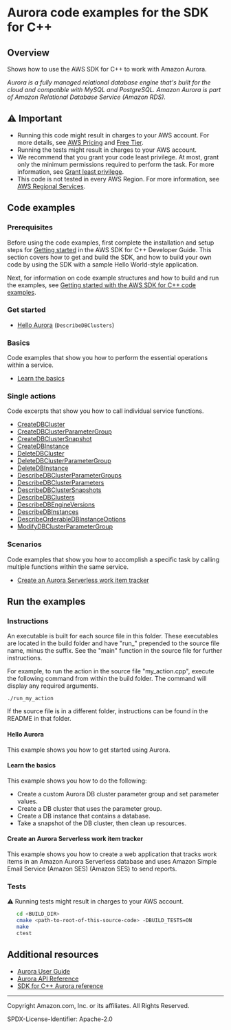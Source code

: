 # Aurora code examples for the SDK for C++

## Overview

Shows how to use the AWS SDK for C++ to work with Amazon Aurora.

<!--custom.overview.start-->
<!--custom.overview.end-->

_Aurora is a fully managed relational database engine that's built for the cloud and compatible with MySQL and PostgreSQL. Amazon Aurora is part of Amazon Relational Database Service (Amazon RDS)._

## ⚠ Important

* Running this code might result in charges to your AWS account. For more details, see [AWS Pricing](https://aws.amazon.com/pricing/) and [Free Tier](https://aws.amazon.com/free/).
* Running the tests might result in charges to your AWS account.
* We recommend that you grant your code least privilege. At most, grant only the minimum permissions required to perform the task. For more information, see [Grant least privilege](https://docs.aws.amazon.com/IAM/latest/UserGuide/best-practices.html#grant-least-privilege).
* This code is not tested in every AWS Region. For more information, see [AWS Regional Services](https://aws.amazon.com/about-aws/global-infrastructure/regional-product-services).

<!--custom.important.start-->
<!--custom.important.end-->

## Code examples

### Prerequisites



Before using the code examples, first complete the installation and setup steps
for [Getting started](https://docs.aws.amazon.com/sdk-for-cpp/v1/developer-guide/getting-started.html) in the AWS SDK for
C++ Developer Guide.
This section covers how to get and build the SDK, and how to build your own code by using the SDK with a
sample Hello World-style application.

Next, for information on code example structures and how to build and run the examples, see [Getting started with the AWS SDK for C++ code examples](https://docs.aws.amazon.com/sdk-for-cpp/v1/developer-guide/getting-started-code-examples.html).


<!--custom.prerequisites.start-->
<!--custom.prerequisites.end-->

### Get started

- [Hello Aurora](hello_aurora/CMakeLists.txt#L4) (`DescribeDBClusters`)


### Basics

Code examples that show you how to perform the essential operations within a service.

- [Learn the basics](getting_started_with_db_clusters.cpp)


### Single actions

Code excerpts that show you how to call individual service functions.

- [CreateDBCluster](getting_started_with_db_clusters.cpp#L497)
- [CreateDBClusterParameterGroup](getting_started_with_db_clusters.cpp#L333)
- [CreateDBClusterSnapshot](getting_started_with_db_clusters.cpp#L661)
- [CreateDBInstance](getting_started_with_db_clusters.cpp#L588)
- [DeleteDBCluster](getting_started_with_db_clusters.cpp#L1047)
- [DeleteDBClusterParameterGroup](getting_started_with_db_clusters.cpp#L1117)
- [DeleteDBInstance](getting_started_with_db_clusters.cpp#L1017)
- [DescribeDBClusterParameterGroups](getting_started_with_db_clusters.cpp#L295)
- [DescribeDBClusterParameters](getting_started_with_db_clusters.cpp#L786)
- [DescribeDBClusterSnapshots](getting_started_with_db_clusters.cpp#L701)
- [DescribeDBClusters](getting_started_with_db_clusters.cpp#L746)
- [DescribeDBEngineVersions](getting_started_with_db_clusters.cpp#L845)
- [DescribeDBInstances](getting_started_with_db_clusters.cpp#L896)
- [DescribeOrderableDBInstanceOptions](getting_started_with_db_clusters.cpp#L936)
- [ModifyDBClusterParameterGroup](getting_started_with_db_clusters.cpp#L402)

### Scenarios

Code examples that show you how to accomplish a specific task by calling multiple
functions within the same service.

- [Create an Aurora Serverless work item tracker](cpp/example_code/cross-service/serverless-aurora)


<!--custom.examples.start-->
<!--custom.examples.end-->

## Run the examples

### Instructions

An executable is built for each source file in this folder. These executables are located in the build folder and have
"run_" prepended to the source file name, minus the suffix. See the "main" function in the source file for further instructions.

For example, to run the action in the source file "my_action.cpp", execute the following command from within the build folder. The command
will display any required arguments.

```
./run_my_action
```

If the source file is in a different folder, instructions can be found in the README in that
folder.

<!--custom.instructions.start-->
<!--custom.instructions.end-->

#### Hello Aurora

This example shows you how to get started using Aurora.


#### Learn the basics

This example shows you how to do the following:

- Create a custom Aurora DB cluster parameter group and set parameter values.
- Create a DB cluster that uses the parameter group.
- Create a DB instance that contains a database.
- Take a snapshot of the DB cluster, then clean up resources.

<!--custom.basic_prereqs.aurora_Scenario_GetStartedClusters.start-->
<!--custom.basic_prereqs.aurora_Scenario_GetStartedClusters.end-->


<!--custom.basics.aurora_Scenario_GetStartedClusters.start-->
<!--custom.basics.aurora_Scenario_GetStartedClusters.end-->


#### Create an Aurora Serverless work item tracker

This example shows you how to create a web application that tracks work items in an Amazon Aurora Serverless database and uses Amazon Simple Email Service (Amazon SES) (Amazon SES) to send reports.


<!--custom.scenario_prereqs.cross_RDSDataTracker.start-->
<!--custom.scenario_prereqs.cross_RDSDataTracker.end-->


<!--custom.scenarios.cross_RDSDataTracker.start-->
<!--custom.scenarios.cross_RDSDataTracker.end-->

### Tests

⚠ Running tests might result in charges to your AWS account.



```sh
   cd <BUILD_DIR>
   cmake <path-to-root-of-this-source-code> -DBUILD_TESTS=ON
   make
   ctest
```


<!--custom.tests.start-->
<!--custom.tests.end-->

## Additional resources

- [Aurora User Guide](https://docs.aws.amazon.com/AmazonRDS/latest/AuroraUserGuide/CHAP_AuroraOverview.html)
- [Aurora API Reference](https://docs.aws.amazon.com/AmazonRDS/latest/APIReference/Welcome.html)
- [SDK for C++ Aurora reference](https://sdk.amazonaws.com/cpp/api/LATEST/aws-cpp-sdk-rds/html/annotated.html)

<!--custom.resources.start-->
<!--custom.resources.end-->

---

Copyright Amazon.com, Inc. or its affiliates. All Rights Reserved.

SPDX-License-Identifier: Apache-2.0